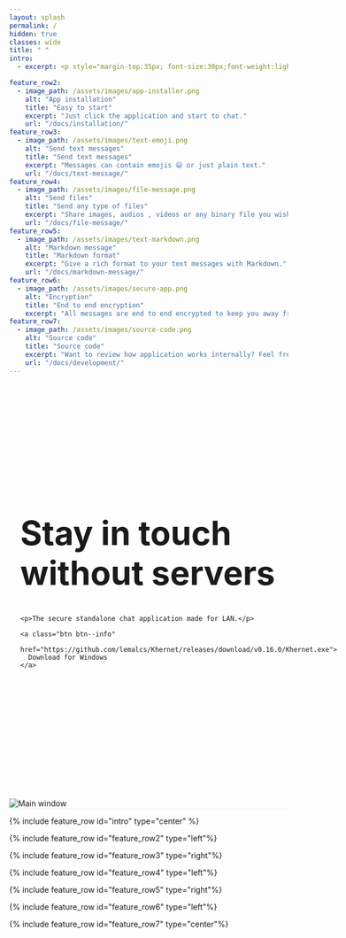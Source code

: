 ```yaml
---
layout: splash
permalink: /
hidden: true
classes: wide
title: " "
intro:
  - excerpt: <p style="margin-top:35px; font-size:30px;font-weight:lighter;color:#6244BB">Why use Khernet to chat?</p>

feature_row2:
  - image_path: /assets/images/app-installer.png
    alt: "App installation"
    title: "Easy to start"
    excerpt: "Just click the application and start to chat."
    url: "/docs/installation/"     
feature_row3:
  - image_path: /assets/images/text-emoji.png
    alt: "Send text messages"
    title: "Send text messages"
    excerpt: "Messages can contain emojis 😃 or just plain text."
    url: "/docs/text-message/"    
feature_row4:
  - image_path: /assets/images/file-message.png
    alt: "Send files"
    title: "Send any type of files"
    excerpt: "Share images, audios , videos or any binary file you wish. GIF files are also supported."
    url: "/docs/file-message/" 
feature_row5:
  - image_path: /assets/images/text-markdown.png
    alt: "Markdown message"
    title: "Markdown format"
    excerpt: "Give a rich format to your text messages with Markdown."
    url: "/docs/markdown-message/"
feature_row6:
  - image_path: /assets/images/secure-app.png
    alt: "Encryption"
    title: "End to end encryption"
    excerpt: "All messages are end to end encrypted to keep you away from prying eyes."
feature_row7:
  - image_path: /assets/images/source-code.png
    alt: "Source code"
    title: "Source code"
    excerpt: "Want to review how application works internally? Feel free to take a look at [source code](https://github.com/lemalcs/Khernet)."
    url: "/docs/development/"
---
```



<div style="border-bottom: 1px solid #f2f3f3">
  <div style="display:inline-block;min-height: 400px;padding:20px;padding-top:150px;padding-bottom:200px;vertical-align:middle">
    <h1 style="font-size: 60px">Stay in touch<br />without servers</h1>

    <p>The secure standalone chat application made for LAN.</p>

    <a class="btn btn--info"
      href="https://github.com/lemalcs/Khernet/releases/download/v0.16.0/Khernet.exe">
      Download for Windows
    </a>
  </div>


  <div style="display:inline-block;vertical-align:middle;padding:50px 0px 50px 40px:width=400px">
    <img src="{{ '/assets/images/main-window.png' | relative_url }}" alt="Main window"/>
  </div>
</div>



{% include feature_row id="intro" type="center" %}

{% include feature_row id="feature_row2" type="left"%}

{% include feature_row id="feature_row3" type="right"%}

{% include feature_row id="feature_row4" type="left"%}

{% include feature_row id="feature_row5" type="right"%}

{% include feature_row id="feature_row6" type="left"%}

{% include feature_row id="feature_row7" type="center"%}